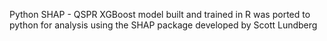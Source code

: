 Python SHAP - QSPR XGBoost model built and trained in R was ported to python for analysis using the SHAP package developed by Scott Lundberg
